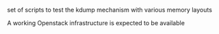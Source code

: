 set of scripts to test the kdump mechanism with various
memory layouts

A working Openstack infrastructure is expected to be available
